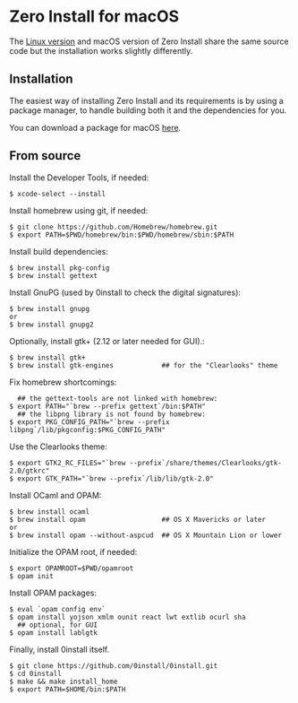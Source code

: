 # Zero Install for macOS

The [Linux version](linux.md) and macOS version of Zero Install share the same source code but the installation works slightly differently.

## Installation

The easiest way of installing Zero Install and its requirements is by using a package manager, to handle building both it and the dependencies for you. 

You can download a package for macOS [here](https://get.0install.net/#mac).

## From source

Install the Developer Tools, if needed:

```shell
$ xcode-select --install
```

Install homebrew using git, if needed:

```shell
$ git clone https://github.com/Homebrew/homebrew.git
$ export PATH=$PWD/homebrew/bin:$PWD/homebrew/sbin:$PATH
```

Install build dependencies:

```shell
$ brew install pkg-config
$ brew install gettext
```

Install GnuPG (used by 0install to check the digital signatures):

```shell
$ brew install gnupg
or
$ brew install gnupg2
```

Optionally, install gtk+ (2.12 or later needed for GUI).:

```shell
$ brew install gtk+
$ brew install gtk-engines            ## for the "Clearlooks" theme
```

Fix homebrew shortcomings:

```shell
  ## the gettext-tools are not linked with homebrew:
$ export PATH="`brew --prefix gettext`/bin:$PATH"
  ## the libpng library is not found by homebrew:
$ export PKG_CONFIG_PATH="`brew --prefix libpng`/lib/pkgconfig:$PKG_CONFIG_PATH"
```

Use the Clearlooks theme:


```shell
$ export GTK2_RC_FILES="`brew --prefix`/share/themes/Clearlooks/gtk-2.0/gtkrc"
$ export GTK_PATH="`brew --prefix`/lib/lib/gtk-2.0"
```

Install OCaml and OPAM:

```shell
$ brew install ocaml
$ brew install opam                   ## OS X Mavericks or later
or
$ brew install opam --without-aspcud  ## OS X Mountain Lion or lower
```

Initialize the OPAM root, if needed:

```shell
$ export OPAMROOT=$PWD/opamroot
$ opam init
```

Install OPAM packages:

```shell
$ eval `opam config env`
$ opam install yojson xmlm ounit react lwt extlib ocurl sha
  ## optional, for GUI
$ opam install lablgtk
```

Finally, install 0install itself.

```shell
$ git clone https://github.com/0install/0install.git
$ cd 0install
$ make && make install_home
$ export PATH=$HOME/bin:$PATH
```
